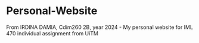 # Personal-Website
From IRDINA DAMIA, Cdim260 2B, year 2024 - My personal website for IML 470 individual assignment from UiTM

